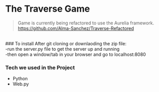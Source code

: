 The Traverse Game
======
> Game is currently being refactored to use the Aurelia framework. <https://github.com/Alma-Sanchez/Traverse-Refactored>


<br>
### To install
After git cloning or downlaoding the zip file:  <br>
  -run the server.py file to get the server up and running  <br>
  -then open a window/tab in your browser and go to localhost:8080  <br>
  
### Tech we used in the Project
  * Python
  * Web.py
  
